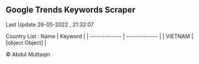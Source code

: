 

## Google Trends Keywords Scraper 
 
Last Update 26-05-2022 , 21:32:07

Country List :
 Name  | Keyword |
| ------------- | ------------- |
| VIETNAM | [object Object] |



© Abdul Muttaqin 
